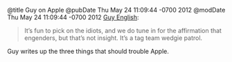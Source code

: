 @title Guy on Apple
@pubDate Thu May 24 11:09:44 -0700 2012
@modDate Thu May 24 11:09:44 -0700 2012
<a href="http://kickingbear.com/blog/archives/305">Guy English</a>:

>It’s fun to pick on the idiots, and we do tune in for the affirmation that engenders, but that’s not insight. It’s a tag team wedgie patrol.

Guy writes up the three things that should trouble Apple.
